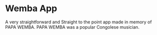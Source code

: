 # Wemba App

A very straightforward and Straight to the point app made in memory of PAPA WEMBA. PAPA WEMBA was a popular Congolese musician.
